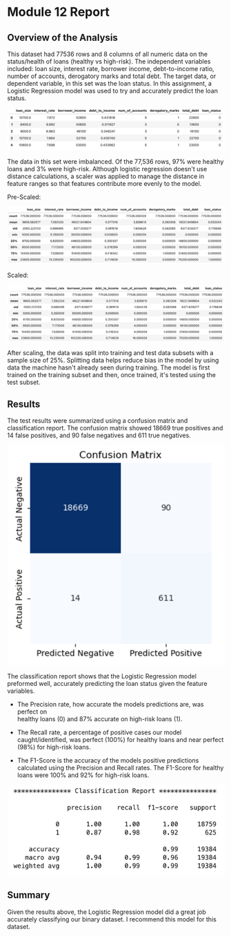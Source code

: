 # Module 12 Report

## Overview of the Analysis

This dataset had 77536 rows and 8 columns of all numeric data on the status/health of loans (healthy vs high-risk). The independent variables included: loan size, interest rate, borrower income, debt-to-income ratio, number of accounts, derogatory marks and total debt. The target data, or dependent variable, in this set was the loan status. In this assignment, a Logistic Regression model was used to try and accurately predict the loan status. 

![alt text](image.png)

The data in this set were imbalanced. Of the 77,536 rows, 97% were healthy loans and 3% were high-risk. Although logistic regression doesn't use distance calculations, a scaler was applied to manage the distance in feature ranges so that features contribute more evenly to the model.

Pre-Scaled:

![alt text](image-1.png)

Scaled:

![alt text](image-2.png)

After scaling, the data was split into training and test data subsets with a sample size of 25%.  Splitting data helps reduce bias in the  model by using data the machine hasn't already seen during training. The model is first trained on the training subset and then, once trained, it's tested using the test subset. 

## Results
The test results were summarized using a confusion matrix and classification report.  The confusion matrix showed 18669 true positives and 14 false positives, and 90 false negatives and 611 true negatives. 

![alt text](image-3.png)

The classification report shows that the Logistic Regression model preformed well, accurately predicting the loan status given the feature variables. 

* The Precision rate, how accurate the models predictions are, was perfect on   
  healthy loans (0) and 87% accurate on high-risk loans (1). 

* The Recall rate, a percentage of positive cases our model caught/identified, was 
  perfect (100%) for healthy loans and near perfect (98%) for high-risk loans. 

* The F1-Score is the accuracy of the models positive predictions calculated using 
  the Precision and Recall rates. The F1-Score for healthy loans were 100% and 92% for high-risk loans. 

![alt text](image-4.png)

## Summary

Given the results above, the Logistic Regression model did a great job accurately classifying our binary dataset. I recommend this model for this dataset.